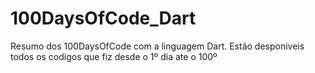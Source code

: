 # 100DaysOfCode_Dart
Resumo dos 100DaysOfCode com a linguagem Dart.
Estão desponiveis todos os codigos que fiz desde o 1º dia ate o 100º
